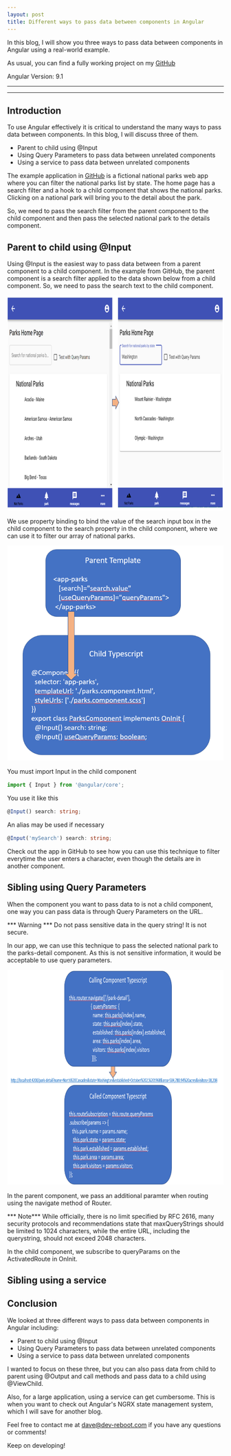 ```yaml
---
layout: post
title: Different ways to pass data between components in Angular
---
```


In this blog, I will show you three ways to pass data between components in Angular using a real-world example.

As usual, you can find a fully working project on my [GitHub](https://github.com/DaveStaudenmaier/AngularShareData)

Angular Version: 9.1

----
****

## Introduction

To use Angular effectively it is critical to understand the many ways to pass data between components.   In this blog, I will discuss three of them.
- Parent to child using @Input
- Using Query Parameters to pass data between unrelated components
- Using a service to pass data between unrelated components

The example application in [GitHub](https://github.com/DaveStaudenmaier/AngularShareData) is a fictional national parks web app where you can filter the national parks list by state.  The home page has a search filter and a hook to a child component that shows the national parks.  Clicking on a national park will bring you to the detail about the park.  

So, we need to pass the search filter from the parent component to the child component and then pass the selected national park to the details component.

## Parent to child using @Input
Using @Input is the easiest way to pass data between from a parent component to a child component.  In the example from GitHub, the parent component is a search filter applied to the data shown below from a child component.   So, we need to pass the search text to the child component. 

<img src="/images/blog/share-data/search.png" height="500px">

We use property binding to bind the value of the search input box in the child component to the search property in the child component, where we can use it to filter our array of national parks.

<img src="/images/blog/share-data/Input.png" height="500px">

You must import Input in the child component

``` typescript
import { Input } from '@angular/core';
```

You use it like this

``` typescript
@Input() search: string;
```

An alias may be used if necessary

``` typescript
@Input('mySearch') search: string;
```

Check out the app in GitHub to see how you can use this technique to filter everytime the user enters a character, even though the details are in another component.

## Sibling using Query Parameters

When the component you want to pass data to is not a child component, one way you can pass data is through Query Parameters on the URL.  

*** Warning *** Do not pass sensitive data in the query string!  It is not secure.

In our app, we can use this technique to pass the selected national park to the parks-detail component.  As this is not sensitive information, it would be acceptable to use query parameters.  

<img src="/images/blog/share-data/query-params.png" height="500px">

In the parent component, we pass an additional paramter when routing using the navigate method of Router.   

*** Note*** While officially, there is no limit specified by RFC 2616, many security protocols and recommendations state that maxQueryStrings should be limited to 1024 characters, while the entire URL, including the querystring, should not exceed 2048 characters.  

In the child component, we subscribe to queryParams on the ActivatedRoute in OnInit. 

## Sibling using a service

## Conclusion

We looked at three different ways to pass data between components in Angular including:
- Parent to child using @Input
- Using Query Parameters to pass data between unrelated components
- Using a service to pass data between unrelated components

I wanted to focus on these three, but you can also pass data from child to parent using @Output and call methods and pass data to a child using @ViewChild.

Also, for a large application, using a service can get cumbersome.  This is when you want to check out Angular's NGRX state management system, which I will save for another blog.

Feel free to contact me at [dave@dev-reboot.com](mailto:dave@dev-reboot.com) if you have any questions or comments!

Keep on developing!
